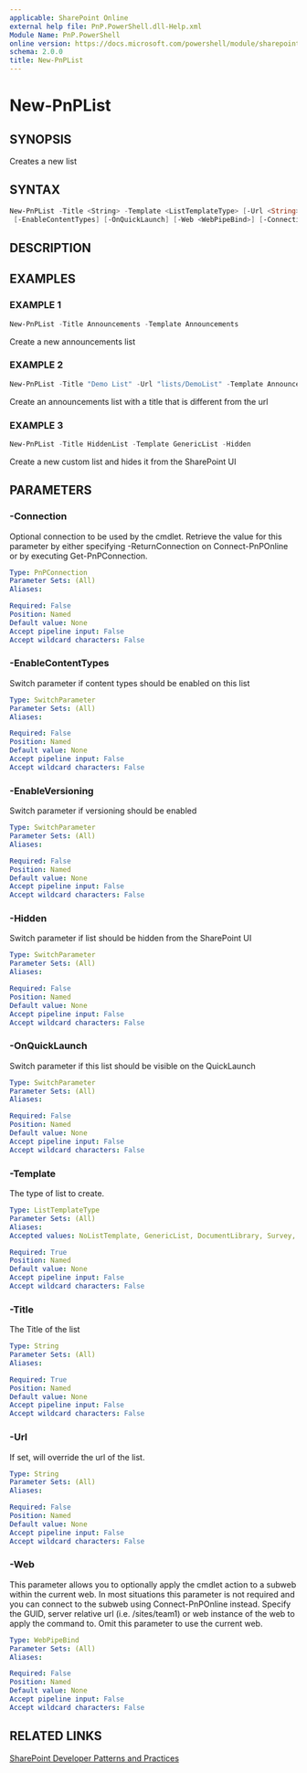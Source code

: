 ```yaml
---
applicable: SharePoint Online
external help file: PnP.PowerShell.dll-Help.xml
Module Name: PnP.PowerShell
online version: https://docs.microsoft.com/powershell/module/sharepoint-pnp/new-pnplist
schema: 2.0.0
title: New-PnPList
---
```


# New-PnPList

## SYNOPSIS
Creates a new list

## SYNTAX

```powershell
New-PnPList -Title <String> -Template <ListTemplateType> [-Url <String>] [-Hidden] [-EnableVersioning]
 [-EnableContentTypes] [-OnQuickLaunch] [-Web <WebPipeBind>] [-Connection <PnPConnection>] [<CommonParameters>]
```

## DESCRIPTION

## EXAMPLES

### EXAMPLE 1
```powershell
New-PnPList -Title Announcements -Template Announcements
```

Create a new announcements list

### EXAMPLE 2
```powershell
New-PnPList -Title "Demo List" -Url "lists/DemoList" -Template Announcements
```

Create an announcements list with a title that is different from the url

### EXAMPLE 3
```powershell
New-PnPList -Title HiddenList -Template GenericList -Hidden
```

Create a new custom list and hides it from the SharePoint UI

## PARAMETERS

### -Connection
Optional connection to be used by the cmdlet. Retrieve the value for this parameter by either specifying -ReturnConnection on Connect-PnPOnline or by executing Get-PnPConnection.

```yaml
Type: PnPConnection
Parameter Sets: (All)
Aliases:

Required: False
Position: Named
Default value: None
Accept pipeline input: False
Accept wildcard characters: False
```

### -EnableContentTypes
Switch parameter if content types should be enabled on this list

```yaml
Type: SwitchParameter
Parameter Sets: (All)
Aliases:

Required: False
Position: Named
Default value: None
Accept pipeline input: False
Accept wildcard characters: False
```

### -EnableVersioning
Switch parameter if versioning should be enabled

```yaml
Type: SwitchParameter
Parameter Sets: (All)
Aliases:

Required: False
Position: Named
Default value: None
Accept pipeline input: False
Accept wildcard characters: False
```

### -Hidden
Switch parameter if list should be hidden from the SharePoint UI

```yaml
Type: SwitchParameter
Parameter Sets: (All)
Aliases:

Required: False
Position: Named
Default value: None
Accept pipeline input: False
Accept wildcard characters: False
```

### -OnQuickLaunch
Switch parameter if this list should be visible on the QuickLaunch

```yaml
Type: SwitchParameter
Parameter Sets: (All)
Aliases:

Required: False
Position: Named
Default value: None
Accept pipeline input: False
Accept wildcard characters: False
```

### -Template
The type of list to create.

```yaml
Type: ListTemplateType
Parameter Sets: (All)
Aliases:
Accepted values: NoListTemplate, GenericList, DocumentLibrary, Survey, Links, Announcements, Contacts, Events, Tasks, DiscussionBoard, PictureLibrary, DataSources, WebTemplateCatalog, UserInformation, WebPartCatalog, ListTemplateCatalog, XMLForm, MasterPageCatalog, NoCodeWorkflows, WorkflowProcess, WebPageLibrary, CustomGrid, SolutionCatalog, NoCodePublic, ThemeCatalog, DesignCatalog, AppDataCatalog, AppFilesCatalog, DataConnectionLibrary, WorkflowHistory, GanttTasks, HelpLibrary, AccessRequest, PromotedLinks, TasksWithTimelineAndHierarchy, MaintenanceLogs, Meetings, Agenda, MeetingUser, Decision, MeetingObjective, TextBox, ThingsToBring, HomePageLibrary, Posts, Comments, Categories, Facility, Whereabouts, CallTrack, Circulation, Timecard, Holidays, IMEDic, ExternalList, MySiteDocumentLibrary, IssueTracking, AdminTasks, HealthRules, HealthReports, DeveloperSiteDraftApps, ContentCenterModelLibrary, ContentCenterPrimeLibrary, ContentCenterSampleLibrary, AccessApp, AlchemyMobileForm, AlchemyApprovalWorkflow, SharingLinks, HashtagStore, RecipesTable, FormulasTable, WebTemplateExtensionsList, ItemReferenceCollection, ItemReferenceReference, ItemReferenceReferenceCollection, InvalidType

Required: True
Position: Named
Default value: None
Accept pipeline input: False
Accept wildcard characters: False
```

### -Title
The Title of the list

```yaml
Type: String
Parameter Sets: (All)
Aliases:

Required: True
Position: Named
Default value: None
Accept pipeline input: False
Accept wildcard characters: False
```

### -Url
If set, will override the url of the list.

```yaml
Type: String
Parameter Sets: (All)
Aliases:

Required: False
Position: Named
Default value: None
Accept pipeline input: False
Accept wildcard characters: False
```

### -Web
This parameter allows you to optionally apply the cmdlet action to a subweb within the current web. In most situations this parameter is not required and you can connect to the subweb using Connect-PnPOnline instead. Specify the GUID, server relative url (i.e. /sites/team1) or web instance of the web to apply the command to. Omit this parameter to use the current web.

```yaml
Type: WebPipeBind
Parameter Sets: (All)
Aliases:

Required: False
Position: Named
Default value: None
Accept pipeline input: False
Accept wildcard characters: False
```

## RELATED LINKS

[SharePoint Developer Patterns and Practices](https://aka.ms/sppnp)